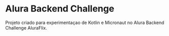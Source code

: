# Alura Backend Challenge

Projeto criado para experimentaçao de Kotlin e Micronaut no Alura Backend Challenge AluraFlix.